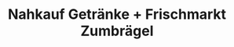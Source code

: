 ---
title: "Nahkauf Getränke + Frischmarkt Zumbrägel"
url: /nideggen/nahkauf-getraenke-frischmarkt-zumbraegel/
shop: Supermarkt
---